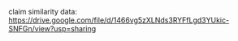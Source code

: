 claim similarity data: https://drive.google.com/file/d/1466vg5zXLNds3RYFfLgd3YUkic-SNFGn/view?usp=sharing
